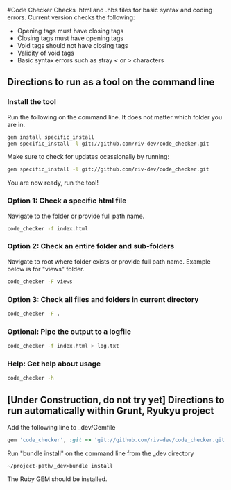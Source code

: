 #Code Checker
Checks .html and .hbs files for basic syntax and coding errors.  Current version checks the following:
- Opening tags must have closing tags
- Closing tags must have opening tags
- Void tags should not have closing tags
- Validity of void tags
- Basic syntax errors such as stray < or > characters

## Directions to run as a tool on the command line
### Install the tool
Run the following on the command line.  It does not matter which folder you are in.
```bash
gem install specific_install
gem specific_install -l git://github.com/riv-dev/code_checker.git
```

Make sure to check for updates ocassionally by running:
```bash
gem specific_install -l git://github.com/riv-dev/code_checker.git
```

You are now ready, run the tool!

### Option 1: Check a specific html file
Navigate to the folder or provide full path name.
```bash
code_checker -f index.html
```

### Option 2: Check an entire folder and sub-folders
Navigate to root where folder exists or provide full path name. Example below is for "views" folder.
```bash
code_checker -F views
```

### Option 3: Check all files and folders in current directory
```bash
code_checker -F .
```

### Optional: Pipe the output to a logfile
```bash
code_checker -f index.html > log.txt
```

### Help: Get help about usage
```bash
code_checker -h
```

## [Under Construction, do not try yet] Directions to run automatically within Grunt, Ryukyu project
Add the following line to _dev/Gemfile
```ruby
gem 'code_checker', :git => 'git://github.com/riv-dev/code_checker.git'
```

Run "bundle install" on the command line from the _dev directory
```
~/project-path/_dev>bundle install
```

The Ruby GEM should be installed.
